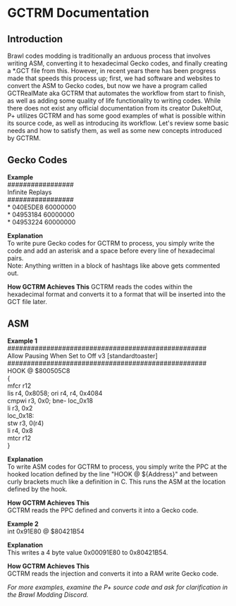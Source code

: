 # GCTRM Documentation

## Introduction
Brawl codes modding is traditionally an arduous process that involves writing ASM, converting it to hexadecimal Gecko codes, and finally creating a \*.GCT file from this. However, in recent years there has been progress made that speeds this process up; first, we had software and websites to convert the ASM to Gecko codes, but now we have a program called GCTRealMate aka GCTRM that automates the workflow from start to finish, as well as adding some quality of life functionality to writing codes. While there does not exist any official documentation from its creator DukeItOut, P+ utilizes GCTRM and has some good examples of what is possible within its source code, as well as introducing its workflow. Let's review some basic needs and how to satisfy them, as well as some new concepts introduced by GCTRM.


## Gecko Codes
**Example**  
#################  
Infinite Replays  
#################  
\* 040E5DE8 60000000  
\* 04953184 60000000  
\* 04953224 60000000  

**Explanation**  
To write pure Gecko codes for GCTRM to process, you simply write the code and add an asterisk and a space before every line of hexadecimal pairs.  
Note: Anything written in a block of hashtags like above gets commented out.

**How GCTRM Achieves This**
GCTRM reads the codes within the hexadecimal format and converts it to a format that will be inserted into the GCT file later.  

## ASM
**Example 1**  
###################################################  
Allow Pausing When Set to Off v3 [standardtoaster]  
###################################################  
HOOK @ $800505C8  
{  
  mfcr r12  
  lis r4, 0x8058; ori r4, r4, 0x4084  
  cmpwi r3, 0x0;  bne- loc_0x18  
  li r3, 0x2  
loc_0x18:  
  stw r3, 0(r4)  
  li r4, 0x8  
  mtcr r12  
}  

**Explanation**  
To write ASM codes for GCTRM to process, you simply write the PPC at the hooked location defined by the line "HOOK @ ${Address}" and between curly brackets much like a definition in C. This runs the ASM at the location defined by the hook.

**How GCTRM Achieves This**  
GCTRM reads the PPC defined and converts it into a Gecko code.
  
**Example 2**  
int 0x91E80 @ $80421B54  
  
**Explanation**  
This writes a 4 byte value 0x00091E80 to 0x80421B54.  
  
**How GCTRM Achieves This**  
GCTRM reads the injection and converts it into a RAM write Gecko code.  
  
_For more examples, examine the P+ source code and ask for clarification in the Brawl Modding Discord._

